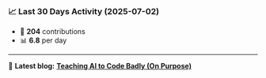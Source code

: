 <!--START_STATS-->
### 📈 Last 30 Days Activity (2025-07-02)  
- 🧮 **204** contributions  
- 📊 **6.8** per day
---
📝 **Latest blog:** [**Teaching AI to Code Badly (On Purpose)**](https://andriak.com/blog/badly-trained-ai)
<!--END_STATS-->
